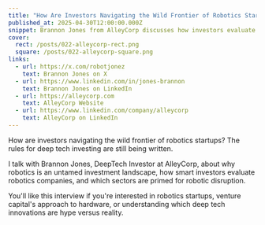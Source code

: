 ```yaml
---
title: "How Are Investors Navigating the Wild Frontier of Robotics Startups?"
published_at: 2025-04-30T12:00:00.000Z
snippet: Brannon Jones from AlleyCorp discusses how investors evaluate robotics companies in an untamed investment landscape where traditional rules don't apply.
cover:
  rect: /posts/022-alleycorp-rect.png
  square: /posts/022-alleycorp-square.png
links:
  - url: https://x.com/robotjonez
    text: Brannon Jones on X
  - url: https://www.linkedin.com/in/jones-brannon
    text: Brannon Jones on LinkedIn
  - url: https://alleycorp.com
    text: AlleyCorp Website
  - url: https://www.linkedin.com/company/alleycorp
    text: AlleyCorp on LinkedIn
---
```

<YOUTUBE URL>

How are investors navigating the wild frontier of robotics startups? The rules for deep tech investing are still being written.

I talk with Brannon Jones, DeepTech Investor at AlleyCorp, about why robotics is an untamed investment landscape, how smart investors evaluate robotics companies, and which sectors are primed for robotic disruption.

You'll like this interview if you're interested in robotics startups, venture capital's approach to hardware, or understanding which deep tech innovations are hype versus reality.
